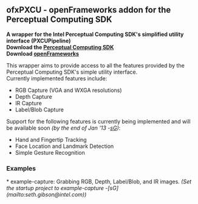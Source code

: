 ofxPXCU - openFrameworks addon for the Perceptual Computing SDK
--------
<b>A wrapper for the Intel Perceptual Computing SDK's simplified utility interface (PXCUPipeline)<br/>
Download the [Perceptual Computing SDK](http://software.intel.com/en-us/vcsource/tools/perceptual-computing-sdk)<br/>
Download [openFrameworks](http://openframeworks.cc)</b><br/>

This wrapper aims to provide access to all the features provided by the Perceptual Computing SDK's simple utility interface.<br/>
Currently implemented features include:
* RGB Capture (VGA and WXGA resolutions)
* Depth Capture
* IR Capture
* Label/Blob Capture
 
Support for the following features is currently being implemented and will be available soon <i>(by the end of Jan '13 -[sG](mailto:seth.gibson@intel.com))</i>:
* Hand and Fingertip Tracking
* Face Location and Landmark Detection
* Simple Gesture Recognition

<h3>Examples</h3>
* example-capture: Grabbing RGB, Depth, Label/Blob, and IR images. <i>(Set the startup project to example-capture -[sG](mailto:seth.gibson@intel.com))</i>
